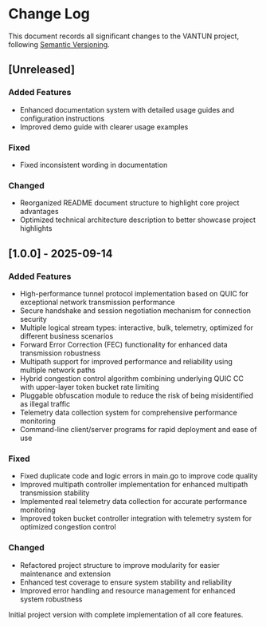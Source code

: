 # Change Log

This document records all significant changes to the VANTUN project, following [Semantic Versioning](https://semver.org/).

## [Unreleased]

### Added Features
- Enhanced documentation system with detailed usage guides and configuration instructions
- Improved demo guide with clearer usage examples

### Fixed
- Fixed inconsistent wording in documentation

### Changed
- Reorganized README document structure to highlight core project advantages
- Optimized technical architecture description to better showcase project highlights

## [1.0.0] - 2025-09-14

### Added Features
- High-performance tunnel protocol implementation based on QUIC for exceptional network transmission performance
- Secure handshake and session negotiation mechanism for connection security
- Multiple logical stream types: interactive, bulk, telemetry, optimized for different business scenarios
- Forward Error Correction (FEC) functionality for enhanced data transmission robustness
- Multipath support for improved performance and reliability using multiple network paths
- Hybrid congestion control algorithm combining underlying QUIC CC with upper-layer token bucket rate limiting
- Pluggable obfuscation module to reduce the risk of being misidentified as illegal traffic
- Telemetry data collection system for comprehensive performance monitoring
- Command-line client/server programs for rapid deployment and ease of use

### Fixed
- Fixed duplicate code and logic errors in main.go to improve code quality
- Improved multipath controller implementation for enhanced multipath transmission stability
- Implemented real telemetry data collection for accurate performance monitoring
- Improved token bucket controller integration with telemetry system for optimized congestion control

### Changed
- Refactored project structure to improve modularity for easier maintenance and extension
- Enhanced test coverage to ensure system stability and reliability
- Improved error handling and resource management for enhanced system robustness

Initial project version with complete implementation of all core features.